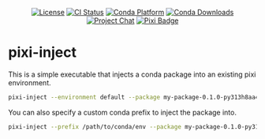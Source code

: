 <div align="center">

[![License][license-badge]](LICENSE)
[![CI Status][ci-badge]][ci]
[![Conda Platform][conda-badge]][conda-url]
[![Conda Downloads][conda-downloads-badge]][conda-url]
[![Project Chat][chat-badge]][chat-url]
[![Pixi Badge][pixi-badge]][pixi-url]

[license-badge]: https://img.shields.io/github/license/pavelzw/pixi-inject?style=flat-square
[ci-badge]: https://img.shields.io/github/actions/workflow/status/pavelzw/pixi-inject/ci.yml?style=flat-square&branch=main
[ci]: https://github.com/pavelzw/pixi-inject/actions/
[conda-badge]: https://img.shields.io/conda/vn/conda-forge/pixi-inject?style=flat-square
[conda-downloads-badge]: https://img.shields.io/conda/dn/conda-forge/pixi-inject?style=flat-square
[conda-url]: https://prefix.dev/channels/conda-forge/packages/pixi-inject
[chat-badge]: https://img.shields.io/discord/1082332781146800168.svg?label=&logo=discord&logoColor=ffffff&color=7389D8&labelColor=6A7EC2&style=flat-square
[chat-url]: https://discord.gg/kKV8ZxyzY4
[pixi-badge]: https://img.shields.io/endpoint?url=https://raw.githubusercontent.com/prefix-dev/pixi/main/assets/badge/v0.json&style=flat-square
[pixi-url]: https://pixi.sh

</div>

# pixi-inject

This is a simple executable that injects a conda package into an existing pixi environment.

```bash
pixi-inject --environment default --package my-package-0.1.0-py313h8aa417a_0.conda
```

You can also specify a custom conda prefix to inject the package into.

```bash
pixi-inject --prefix /path/to/conda/env --package my-package-0.1.0-py313h8aa417a_0.conda
```
